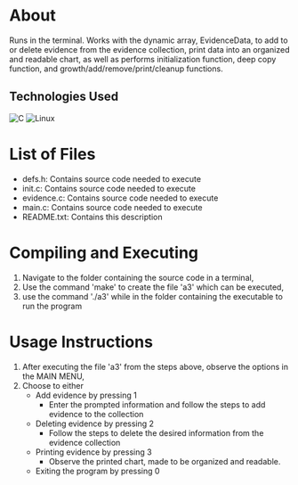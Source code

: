 
	
# About
Runs in the terminal. Works with the dynamic array, EvidenceData, to add to or delete evidence from the evidence collection, print data into an organized and readable chart, as well as performs initialization function, deep copy function, and growth/add/remove/print/cleanup functions. 

## Technologies Used
![C](https://img.shields.io/badge/-C-A8B9CC?style=flat&logo=c&logoColor=white) ![Linux](https://img.shields.io/badge/-Linux-FCC624?style=flat&logo=linux&logoColor=black)
	
# List of Files
- defs.h: Contains source code needed to execute
- init.c: Contains source code needed to execute
- evidence.c: Contains source code needed to execute 
- main.c: Contains source code needed to execute
- README.txt: Contains this description

# Compiling and Executing
1. Navigate to the folder containing the source code in a terminal,
2. Use the command 'make' to create the file 'a3' which can be executed,
3. use the command './a3' while in the folder containing the executable to run the program

# Usage Instructions
1. After executing the file 'a3' from the steps above, observe the options in the MAIN MENU,
2. Choose to either
	- Add evidence by pressing 1
		- Enter the prompted information and follow the steps to add evidence to the collection
	- Deleting evidence by pressing 2
	  	- Follow the steps to delete the desired information from the evidence collection
	- Printing evidence by pressing 3
	  	- Observe the printed chart, made to be organized and readable. 
	- Exiting the program by pressing 0

